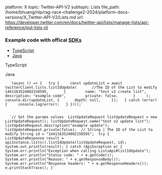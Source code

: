 platform: X
topic: Twitter-API-V2
subtopic: Lists
file_path: /home/bhuang/nlp/rag-race-challenge2-2024/platform-docs-versions/X_Twitter-API-V2/Lists.md
url: https://developer.twitter.com/en/docs/twitter-api/lists/manage-lists/api-reference/put-lists-id


### Example code with offical [SDKs](https://developer.twitter.com/en/docs/twitter-api/tools-and-libraries/sdks/overview)

* [TypeScript](#tab0)
* [Java](#tab1)

TypeScript

Java

      `(async () => {   try {     const updateList = await twitterClient.lists.listIdUpdate(       //The ID of the List to modify       1441163524802158595,       {         name: "test v2 create list",         description: "example code",         private: false,       }     );     console.dir(updateList, {       depth: null,     });   } catch (error) {     console.log(error);   } })();`
    

      `// Set the params values  ListUpdateRequest listUpdateRequest = new ListUpdateRequest(); listUpdateRequest.name("test v2 update list"); listUpdateRequest.description("example update"); listUpdateRequest.private(false);  // String | The ID of the List to modify String id = "1441163524802158595";  try {     ListUpdateResponse result = apiInstance.lists().listIdUpdate(listUpdateRequest, id);     System.out.println(result); } catch (ApiException e) {     System.err.println("Exception when calling ListsApi#listIdUpdate");     System.err.println("Status code: " + e.getCode());     System.err.println("Reason: " + e.getResponseBody());     System.err.println("Response headers: " + e.getResponseHeaders());     e.printStackTrace(); }`